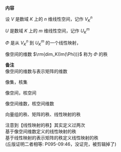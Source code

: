 **内容**  
  
设 $V$ 是数域 $K$ 上的 $n$ 维线性空间，记作 $V_K^n$  
  
 $U$ 是数域 $K$ 上的 $m$ 维线性空间，记作 $U_K^m$  
  
 $\Phi$ 是从 $V_K^n$ 到 $U_K^m$ 的一个线性映射，  
  
像空间的维数 $\rm{dim_K(Im(\Phi))}$ 称为 $\Phi$ 的秩  
  
**备注**  
像空间的维数与表示矩阵的维数  
  
像集，核集  
  
像空间，核空间  
  
像空间维数，核空间维数  
  
向量组的秩、矩阵的秩、线性映射的秩  
  
注意到【线性映射的秩】其实定义过两次  
基于像空间维数定义的线性映射的秩  
基于线性映射的表示矩阵的秩定义线性映射的秩  
(丘版证明二者相等: P095-09:46，没证完，被剪辑掉了)  
